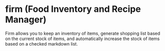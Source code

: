 # firm (Food Inventory and Recipe Manager)

Firm allows you to keep an inventory of items, generate shopping
list based on the current stock of items, and automatically increase
the stock of items based on a checked markdown list.

